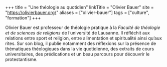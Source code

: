 +++
title = "Une théologie au quotidien"
linkTitle = "Olivier Bauer"
site = "https://olivierbauer.org/"
aliases = ["olivier-bauer"]
tags = ["culture", "formation"]
+++

Olivier Bauer est professeur de théologie pratique à la *Faculté de théologie et de sciences de religions* de l’université de Lausanne. Il réfléchit aux relations entre sport et religion, entre alimentation et spiritualité ainsi qu’aux rites. Sur son blog, il publie notamment des réflexions sur la présence de thématiques théologiques dans la vie quotidienne, des extraits de cours universitaires, des prédications et un beau parcours pour découvrir le protestantisme.

